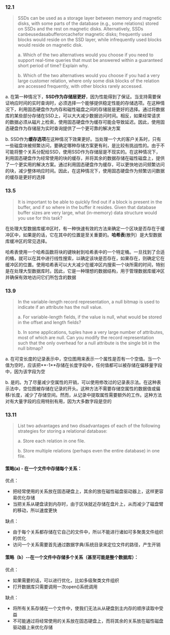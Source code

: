 ### 12.1

>SSDs can be used as a storage layer between memory and magnetic disks, with some parts of the database (e.g., some relations) stored on SSDs and the rest on magnetic disks. Alternatively, SSDs canbeusedasabufferorcachefor magnetic disks; frequently used blocks would reside on the SSD layer, while infrequently used blocks would reside on magnetic disk. 
>
>a. Which of the two alternatives would you choose if you need to support real-time queries that must be answered within a guaranteed short period of time? Explain why. 
>
>b. Which of the two alternatives would you choose if you had a very large customer relation, where only some disk blocks of the relation are accessed frequently, with other blocks rarely accessed.

a. 在第一种情况下，**SSD作为存储层更好**，因为性能得到了保证。当支持需要保证响应时间的实时查询时，必须选择一个能够提供稳定性能的存储选项。在这种情况下，利用固态硬盘作为内存和磁性磁盘之间的存储层是更好的选择。通过将数据库的某些部分存储在SSD上，可以大大减少数据访问时间。相反，如果经常请求的数据必须从磁片上检索，使用固态硬盘作为缓存可能会导致延迟。因此，使用固态硬盘作为存储层为实时查询提供了一个更可靠的解决方案

b. SSD作为**缓存选项**在这种情况下效果更好。当处理一个大的客户关系时，只有一些磁盘块被频繁访问，要确定哪种存储方案更有利，是比较有挑战性的。由于不可能将整个关系分配给SSD，使用SSD作为存储层是不现实的。在这种情况下，利用固态硬盘作为经常使用的块的缓存，并将其余的数据存储在磁性磁盘上，提供了一个更实用的解决方案。通过利用固态硬盘作为缓存，可以更快地访问频繁访问的块，减少整体响应时间。因此，在这种情况下，使用固态硬盘作为频繁访问数据的缓存是更好的选择

### 13.5

> It is important to be able to quickly find out if a block is present in the buffer, and if so where in the buffer it resides. Given that database buffer sizes are very  large, what (in-memory) data structure would you use for this task? 

在处理大型数据库缓冲区时，有一种快速有效的方法来确定一个区块是否存在于缓冲区中，如果是的话，它在其中的位置是至关重要的。**哈希表**(散列）是大型数据库缓冲区的常见选择。

哈希表使用一个哈希函数将块的键映射到哈希表中的一个特定桶。一旦找到了合适的桶，就可以在其中进行线性搜索，以确定该块是否存在，如果存在，则确定它在缓冲区的位置。使用哈希表可以大大减少在缓冲区内搜索一个块所需的时间，特别是在处理大型数据库时。因此，它是一种理想的数据结构，用于管理数据库缓冲区并确保有效地访问它们所包含的数据

### 13.9

> In the variable-length record representation, a null bitmap is used to indicate if an attribute has the null value. 
>
> a. For variable-length fields, if the value is null, what would be stored in the  offset and length fields?
>
> b. In some applications, tuples have a very large number of attributes, most of  which are null. Can you modify the record representation such that the only overhead for a null attribute is the single bit in the null bitmap? 

a. 在可变长度的记录表示中，空位图用来表示一个属性是否有一个空值。当一个值为空时，应该把**-1**存储在长度字段中，任何值都可以被存储在偏移量字段中，因为该字段为空

b. 是的。为了尽量减少空属性的开销，可以使用修改过的记录表示法。在这种表示法中，空位图被存储在记录的开头。这种方法不需要存储空属性的数据值或偏移/长度，减少了存储空间。然而，从记录中提取属性需要额外的工作。这种方法对有大量字段的应用特别有用，因为大多数字段是空的

### 13.11

> List two advantages and two disadvantages of each of the following strategies for storing a relational database: 
>
> a. Store each relation in one file. 
>
> b. Store multiple relations (perhaps even the entire database) in one file. 

#### 策略(a) - 在一个文件中存储每个关系：

优点：

- 把经常使用的关系放在固态硬盘上，其余的放在磁性磁盘驱动器上，这样更容易优化存储
- 当把关系从硬盘读到内存时，由于区块就近存储在盘片上，从而减少了磁盘臂的移动，所以速度更快

缺点：

- 由于每个关系都存储在它自己的文件中，所以不能进行诸如可多聚类文件组织的优化
- 访问一个关系需要首先通过数据字典/系统目录来定位文件的路径，产生开销

#### 策略（b）--在一个文件中存储多个关系（甚至可能是整个数据库）：

优点：

- 如果需要的话，可以进行优化，比如多级聚类文件组织
- 打开数据库只需要调用一次open()系统调用

缺点：

- 将所有关系存储在一个文件中，使我们无法从从硬盘到主内存的顺序读取中受益
- 不可能通过将经常使用的关系放在固态硬盘上，而将其余的关系放在磁性磁盘驱动器上来优化存储
